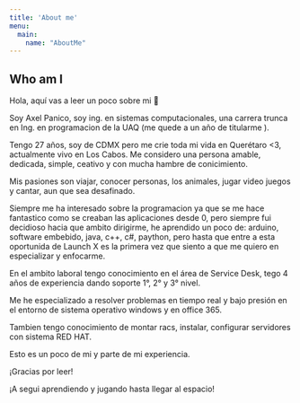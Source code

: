 ```yaml
---
title: 'About me'
menu:
  main:
    name: "AboutMe"
---
```


## Who am I

Hola, aquí vas a leer un poco sobre mi 🤩

Soy Axel Panico, soy ing. en sistemas computacionales, una carrera trunca en Ing. en programacion de la UAQ (me quede a un año de titularme ).

Tengo  27 años, soy de CDMX pero me crie toda mi vida en Querétaro <3, actualmente vivo en Los Cabos.
Me considero una persona amable, dedicada, simple, ceativo y con mucha hambre de conicimiento.

Mis pasiones son viajar, conocer personas, los animales, jugar video juegos  y cantar, aun que sea desafinado. 

Siempre me ha interesado sobre la programacion ya que se me hace fantastico como se creaban las aplicaciones desde 0, pero
siempre fui decidioso hacia que ambito dirigirme, he aprendido un poco de: arduino, software embebido, java, c++, c#,
paython, pero hasta que entre a esta oportunida de Launch X es la primera vez que siento a que me quiero en especializar y enfocarme.

En el ambito laboral tengo conocimiento en el área de Service Desk, tego 4 años de experiencia dando soporte 1°, 2° y 3° nivel.

Me he especializado a resolver problemas en tiempo real y bajo presión en el entorno de sistema operativo windows y en office 365.

Tambien tengo conocimiento de montar racs, instalar, configurar servidores con sistema RED HAT.

Esto es un poco de mi y parte de mi experiencia.

¡Gracias por leer!

¡A segui aprendiendo y jugando hasta llegar al espacio!
